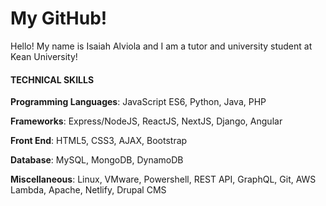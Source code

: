 # My GitHub!

Hello! My name is Isaiah Alviola and I am a tutor and university student at Kean University!

#### **TECHNICAL SKILLS**
**Programming Languages**: JavaScript ES6, Python, Java, PHP

**Frameworks**: Express/NodeJS, ReactJS, NextJS, Django, Angular 

**Front End**: HTML5, CSS3, AJAX, Bootstrap

**Database**: MySQL, MongoDB, DynamoDB 

**Miscellaneous**: Linux, VMware, Powershell, REST API, GraphQL, Git, AWS Lambda, Apache, Netlify, Drupal CMS
